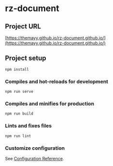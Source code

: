 # rz-document

## Project URL
[https://themayy.github.io/rz-document.github.io/](https://themayy.github.io/rz-document.github.io/)

## Project setup
```
npm install
```

### Compiles and hot-reloads for development
```
npm run serve
```

### Compiles and minifies for production
```
npm run build
```

### Lints and fixes files
```
npm run lint
```

### Customize configuration
See [Configuration Reference](https://cli.vuejs.org/config/).
